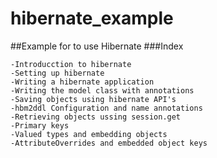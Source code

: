 # hibernate_example
##Example for to use Hibernate
###Index

    -Introducction to hibernate 
    -Setting up hibernate 
    -Writing a hibernate application
    -Writing the model class with annotations
    -Saving objects using hibernate API's
    -hbm2ddl Configuration and name annotations
    -Retrieving objects ussing session.get
    -Primary keys
    -Valued types and embedding objects
    -AttributeOverrides and embedded object keys



